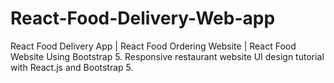 # React-Food-Delivery-Web-app
React Food Delivery App | React Food Ordering Website | React Food Website Using Bootstrap 5. Responsive restaurant website UI design tutorial with React.js and Bootstrap 5.
